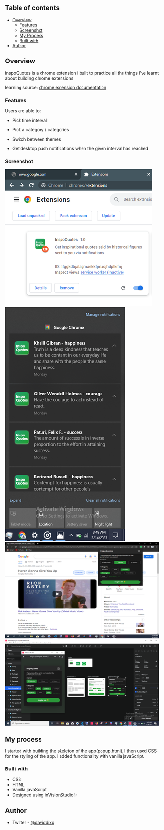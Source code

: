## Table of contents

- [Overview](#overview)
  - [Features](#features)
  - [Screenshot](#screenshot)
  - [My Process](#my-process)
  - [Built with](#built-with)
- [Author](#author)

## Overview
inspoQuotes is a chrome extension i built to practice all the things i've learnt about building chrome extensions

learning source: [chrome extension documentation](https://developer.chrome.com/docs/extensions/)

### Features

Users are able to:

- Pick time interval

- Pick a category / categories

- Switch between themes

- Get desktop push notifications when the given interval has reached

### Screenshot

![chrome screenshot showing inspoquotes extension](/assets/images/ss.png)
![chrome screenshot showing inspoquotes notifications](/assets/images/screenshot.png)
![chrome screenshot showing inspoquotes extension](/assets/images/ss3.png)
![chrome screenshot showing inspoquotes extension](/assets/images/ss2.png)


## My process
I started with building the skeleton of the app(popup.html), I then used CSS for the styling of the app. I added functionality with vanilla javaScript. 

### Built with

- CSS
- HTML
- Vanilla javaScript
- Designed using inVisionStudio✨

## Author
- Twitter - [@daviddixx](https://www.twitter.com/dixx_david)


